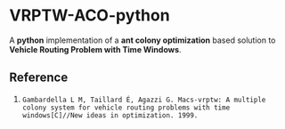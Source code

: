 # VRPTW-ACO-python
A **python** implementation of a **ant colony optimization** based solution to **Vehicle Routing Problem with Time Windows**.

## Reference
1. `Gambardella L M, Taillard É, Agazzi G. Macs-vrptw: A multiple colony system for vehicle routing problems with time windows[C]//New ideas in optimization. 1999.`